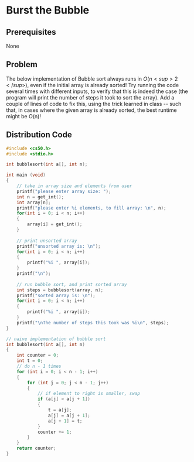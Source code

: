 # Burst the Bubble

## Prerequisites
None

## Problem
The below implementation of Bubble sort always runs in $O(n<sup>2</sup>)$, even if the initial array is already sorted! Try running the code several times with different inputs, to verify that this is indeed the case (the program will print the number of steps it took to sort the array). Add a couple of lines of code to fix this, using the trick learned in class -- such that, in cases where the given array is already sorted, the best runtime might be O(n)!

## Distribution Code
```c
#include <cs50.h>
#include <stdio.h>

int bubblesort(int a[], int n);

int main (void)
{
    // take in array size and elements from user
    printf("please enter array size: ");
    int n = get_int();
    int array[n];
    printf("please enter %i elements, to fill array: \n", n);
    for(int i = 0; i < n; i++)
    {
        array[i] = get_int();
    }
    
    // print unsorted array
    printf("unsorted array is: \n");
    for(int i = 0; i < n; i++)
    {
        printf("%i ", array[i]);
    }
    printf("\n");
    
    // run bubble sort, and print sorted array
    int steps = bubblesort(array, n);
    printf("sorted array is: \n");
    for(int i = 0; i < n; i++)
    {
        printf("%i ", array[i]);
    }
    printf("\nThe number of steps this took was %i\n", steps);
}

// naive implementation of bubble sort
int bubblesort(int a[], int n)
{
    int counter = 0;
    int t = 0;
    // do n - 1 times
    for (int i = 0; i < n - 1; i++) 
    {
        for (int j = 0; j < n - 1; j++) 
        {
            // if element to right is smaller, swap
            if (a[j] > a[j + 1])
            {
                t = a[j];
                a[j] = a[j + 1];
                a[j + 1] = t;
            }
            counter += 1;
        }
    }
    return counter;
}
```